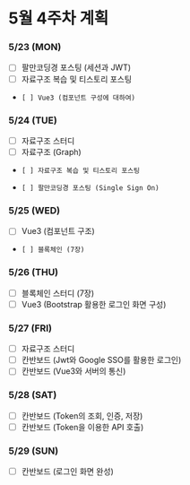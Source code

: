 # 5월 4주차 계획

### 5/23 (MON)

-   [ ] 팔만코딩경 포스팅 (세션과 JWT)
-   [ ] 자료구조 복습 및 티스토리 포스팅
-	  [ ] Vue3 (컴포넌트 구성에 대하여)

### 5/24 (TUE)

-   [ ] 자료구조 스터디
-   [ ] 자료구조 (Graph)
-	  [ ] 자료구조 복습 및 티스토리 포스팅
-	  [ ] 팔만코딩경 포스팅 (Single Sign On)

### 5/25 (WED)

-   [ ] Vue3 (컴포넌트 구조)
-	  [ ] 블록체인 (7장)

### 5/26 (THU)

-   [ ] 블록체인 스터디 (7장)
-   [ ] Vue3 (Bootstrap 활용한 로그인 화면 구성)

### 5/27 (FRI)

-   [ ] 자료구조 스터디
-   [ ] 칸반보드 (Jwt와 Google SSO를 활용한 로그인)
-   [ ] 칸반보드 (Vue3와 서버의 통신)

### 5/28 (SAT)

-   [ ] 칸반보드 (Token의 조회, 인증, 저장)
-   [ ] 칸반보드 (Token을 이용한 API 호출)

### 5/29 (SUN)

-   [ ] 칸반보드 (로그인 화면 완성)
